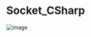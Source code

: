 # Socket_CSharp

![image](https://user-images.githubusercontent.com/91407433/226377640-27b28337-338e-4d3a-8f19-ce1912592564.png)
